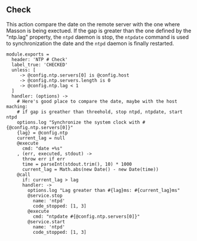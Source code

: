 
## Check

This action compare the date on the remote server with the one where Masson is
being exectued. If the gap is greater than the one defined by the "ntp.lag"
property, the `ntpd` daemon is stop, the `ntpdate` command is used to
synchronization the date and the `ntpd` daemon is finally restarted.

    module.exports =
      header: 'NTP # Check'
      label_true: 'CHECKED'
      unless: [
         -> @config.ntp.servers[0] is @config.host
         -> @config.ntp.servers.length is 0
         -> @config.ntp.lag < 1
      ]
      handler: (options) ->
        # Here's good place to compare the date, maybe with the host maching:
        # if gap is greather than threehold, stop ntpd, ntpdate, start ntpd
        options.log "Synchronize the system clock with #{@config.ntp.servers[0]}"
        {lag} = @config.ntp
        current_lag = null
        @execute
          cmd: "date +%s"
        , (err, executed, stdout) ->
          throw err if err
          time = parseInt(stdout.trim(), 10) * 1000
          current_lag = Math.abs(new Date() - new Date(time))
        @call
          if: current_lag > lag
          handler: ->
            options.log "Lag greater than #{lag}ms: #{current_lag}ms"
            @service.stop
              name: 'ntpd'
              code_stopped: [1, 3]
            @execute
              cmd: "ntpdate #{@config.ntp.servers[0]}"
            @service.start
              name: 'ntpd'
              code_stopped: [1, 3]
